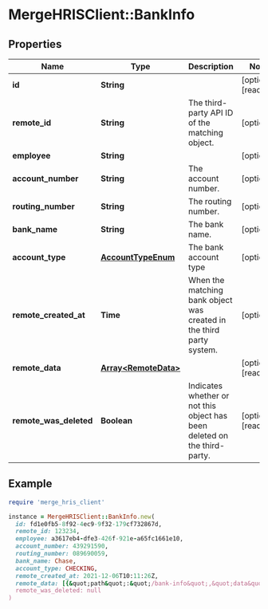 # MergeHRISClient::BankInfo

## Properties

| Name | Type | Description | Notes |
| ---- | ---- | ----------- | ----- |
| **id** | **String** |  | [optional][readonly] |
| **remote_id** | **String** | The third-party API ID of the matching object. | [optional] |
| **employee** | **String** |  | [optional] |
| **account_number** | **String** | The account number. | [optional] |
| **routing_number** | **String** | The routing number. | [optional] |
| **bank_name** | **String** | The bank name. | [optional] |
| **account_type** | [**AccountTypeEnum**](AccountTypeEnum.md) | The bank account type | [optional] |
| **remote_created_at** | **Time** | When the matching bank object was created in the third party system. | [optional] |
| **remote_data** | [**Array&lt;RemoteData&gt;**](RemoteData.md) |  | [optional][readonly] |
| **remote_was_deleted** | **Boolean** | Indicates whether or not this object has been deleted on the third-party. | [optional][readonly] |

## Example

```ruby
require 'merge_hris_client'

instance = MergeHRISClient::BankInfo.new(
  id: fd1e0fb5-8f92-4ec9-9f32-179cf732867d,
  remote_id: 123234,
  employee: a3617eb4-dfe3-426f-921e-a65fc1661e10,
  account_number: 439291590,
  routing_number: 089690059,
  bank_name: Chase,
  account_type: CHECKING,
  remote_created_at: 2021-12-06T10:11:26Z,
  remote_data: [{&quot;path&quot;:&quot;/bank-info&quot;,&quot;data&quot;:[&quot;Varies by platform&quot;]}],
  remote_was_deleted: null
)
```

